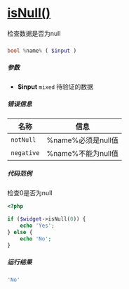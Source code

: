 [isNull()](http://twinh.github.com/widget/api/isNull)
=====================================================

检查数据是否为null

### 
```php
bool %name% ( $input )
```

##### 参数
* **$input** `mixed` 待验证的数据

##### 错误信息
| **名称**              | **信息**                                                       | 
|-----------------------|----------------------------------------------------------------|
| `notNull`             | %name%必须是null值                                             |
| `negative`            | %name%不能为null值                                             |

##### 代码范例
检查0是否为null
```php
<?php
 
if ($widget->isNull(0)) {
    echo 'Yes';
} else {
    echo 'No';
}
```
##### 运行结果
```php
'No'
```
